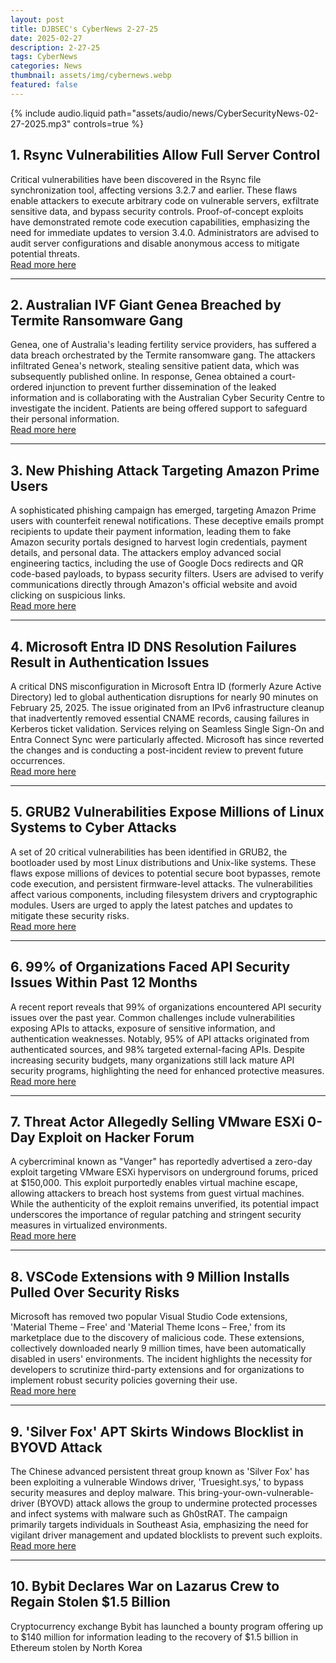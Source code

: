 ```yaml
---
layout: post
title: DJBSEC's CyberNews 2-27-25
date: 2025-02-27
description: 2-27-25
tags: CyberNews
categories: News
thumbnail: assets/img/cybernews.webp
featured: false
---
```



<div class="row mt-3">
    <div class="col-sm mt-3 mt-md-0">
        {% include audio.liquid path="assets/audio/news/CyberSecurityNews-02-27-2025.mp3" controls=true %}
    </div>
</div>

## 1. Rsync Vulnerabilities Allow Full Server Control

Critical vulnerabilities have been discovered in the Rsync file synchronization tool, affecting versions 3.2.7 and earlier. These flaws enable attackers to execute arbitrary code on vulnerable servers, exfiltrate sensitive data, and bypass security controls. Proof-of-concept exploits have demonstrated remote code execution capabilities, emphasizing the need for immediate updates to version 3.4.0. Administrators are advised to audit server configurations and disable anonymous access to mitigate potential threats.  
[Read more here](https://cybersecuritynews.com/rsync-vulnerabilities-full-control-servers/)

---

## 2. Australian IVF Giant Genea Breached by Termite Ransomware Gang

Genea, one of Australia's leading fertility service providers, has suffered a data breach orchestrated by the Termite ransomware gang. The attackers infiltrated Genea's network, stealing sensitive patient data, which was subsequently published online. In response, Genea obtained a court-ordered injunction to prevent further dissemination of the leaked information and is collaborating with the Australian Cyber Security Centre to investigate the incident. Patients are being offered support to safeguard their personal information.  
[Read more here](https://www.bleepingcomputer.com/news/security/australian-ivf-giant-genea-breached-by-termite-ransomware-gang/)

---

## 3. New Phishing Attack Targeting Amazon Prime Users

A sophisticated phishing campaign has emerged, targeting Amazon Prime users with counterfeit renewal notifications. These deceptive emails prompt recipients to update their payment information, leading them to fake Amazon security portals designed to harvest login credentials, payment details, and personal data. The attackers employ advanced social engineering tactics, including the use of Google Docs redirects and QR code-based payloads, to bypass security filters. Users are advised to verify communications directly through Amazon's official website and avoid clicking on suspicious links.  
[Read more here](https://cybersecuritynews.com/new-phishing-attack-targeting-amazon-prime-users/)

---

## 4. Microsoft Entra ID DNS Resolution Failures Result in Authentication Issues

A critical DNS misconfiguration in Microsoft Entra ID (formerly Azure Active Directory) led to global authentication disruptions for nearly 90 minutes on February 25, 2025. The issue originated from an IPv6 infrastructure cleanup that inadvertently removed essential CNAME records, causing failures in Kerberos ticket validation. Services relying on Seamless Single Sign-On and Entra Connect Sync were particularly affected. Microsoft has since reverted the changes and is conducting a post-incident review to prevent future occurrences.  
[Read more here](https://cybersecuritynews.com/microsoft-entra-id-dns-resolution-failures-results/)

---

## 5. GRUB2 Vulnerabilities Expose Millions of Linux Systems to Cyber Attacks

A set of 20 critical vulnerabilities has been identified in GRUB2, the bootloader used by most Linux distributions and Unix-like systems. These flaws expose millions of devices to potential secure boot bypasses, remote code execution, and persistent firmware-level attacks. The vulnerabilities affect various components, including filesystem drivers and cryptographic modules. Users are urged to apply the latest patches and updates to mitigate these security risks.  
[Read more here](https://cybersecuritynews.com/grub2-vulnerabilities-exposes-millions-of-linux-systems/)

---

## 6. 99% of Organizations Faced API Security Issues Within Past 12 Months

A recent report reveals that 99% of organizations encountered API security issues over the past year. Common challenges include vulnerabilities exposing APIs to attacks, exposure of sensitive information, and authentication weaknesses. Notably, 95% of API attacks originated from authenticated sources, and 98% targeted external-facing APIs. Despite increasing security budgets, many organizations still lack mature API security programs, highlighting the need for enhanced protective measures.  
[Read more here](https://www.securitymagazine.com/articles/101421-99-of-organizations-faced-api-security-issues-within-past-12-months)

---

## 7. Threat Actor Allegedly Selling VMware ESXi 0-Day Exploit on Hacker Forum

A cybercriminal known as "Vanger" has reportedly advertised a zero-day exploit targeting VMware ESXi hypervisors on underground forums, priced at $150,000. This exploit purportedly enables virtual machine escape, allowing attackers to breach host systems from guest virtual machines. While the authenticity of the exploit remains unverified, its potential impact underscores the importance of regular patching and stringent security measures in virtualized environments.  
[Read more here](https://cybersecuritynews.com/threat-actor-vmware-esxi-0-day/)

---

## 8. VSCode Extensions with 9 Million Installs Pulled Over Security Risks

Microsoft has removed two popular Visual Studio Code extensions, 'Material Theme – Free' and 'Material Theme Icons – Free,' from its marketplace due to the discovery of malicious code. These extensions, collectively downloaded nearly 9 million times, have been automatically disabled in users' environments. The incident highlights the necessity for developers to scrutinize third-party extensions and for organizations to implement robust security policies governing their use.  
[Read more here](https://www.bleepingcomputer.com/news/security/vscode-extensions-with-9-million-installs-pulled-over-security-risks/)

---

## 9. 'Silver Fox' APT Skirts Windows Blocklist in BYOVD Attack

The Chinese advanced persistent threat group known as 'Silver Fox' has been exploiting a vulnerable Windows driver, 'Truesight.sys,' to bypass security measures and deploy malware. This bring-your-own-vulnerable-driver (BYOVD) attack allows the group to undermine protected processes and infect systems with malware such as Gh0stRAT. The campaign primarily targets individuals in Southeast Asia, emphasizing the need for vigilant driver management and updated blocklists to prevent such exploits.  
[Read more here](https://www.darkreading.com/cyber-risk/silver-fox-byovd-attack-windows-blocklist)

---

## 10. Bybit Declares War on Lazarus Crew to Regain Stolen $1.5 Billion

Cryptocurrency exchange Bybit has launched a bounty program offering up to $140 million for information leading to the recovery of $1.5 billion in Ethereum stolen by North Korea
 
